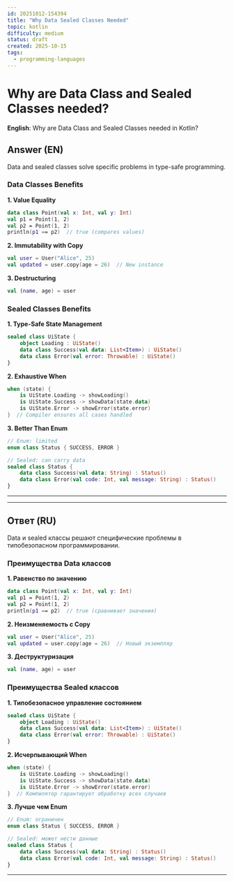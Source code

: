 ```yaml
---
id: 20251012-154394
title: "Why Data Sealed Classes Needed"
topic: kotlin
difficulty: medium
status: draft
created: 2025-10-15
tags:
  - programming-languages
---
```

# Why are Data Class and Sealed Classes needed?

**English**: Why are Data Class and Sealed Classes needed in Kotlin?

## Answer (EN)

Data and sealed classes solve specific problems in type-safe programming.

### Data Classes Benefits

**1. Value Equality**
```kotlin
data class Point(val x: Int, val y: Int)
val p1 = Point(1, 2)
val p2 = Point(1, 2)
println(p1 == p2)  // true (compares values)
```

**2. Immutability with Copy**
```kotlin
val user = User("Alice", 25)
val updated = user.copy(age = 26)  // New instance
```

**3. Destructuring**
```kotlin
val (name, age) = user
```

### Sealed Classes Benefits

**1. Type-Safe State Management**
```kotlin
sealed class UiState {
    object Loading : UiState()
    data class Success(val data: List<Item>) : UiState()
    data class Error(val error: Throwable) : UiState()
}
```

**2. Exhaustive When**
```kotlin
when (state) {
    is UiState.Loading -> showLoading()
    is UiState.Success -> showData(state.data)
    is UiState.Error -> showError(state.error)
}  // Compiler ensures all cases handled
```

**3. Better Than Enum**
```kotlin
// Enum: limited
enum class Status { SUCCESS, ERROR }

// Sealed: can carry data
sealed class Status {
    data class Success(val data: String) : Status()
    data class Error(val code: Int, val message: String) : Status()
}
```

---
---

## Ответ (RU)

Data и sealed классы решают специфические проблемы в типобезопасном программировании.

### Преимущества Data классов

**1. Равенство по значению**
```kotlin
data class Point(val x: Int, val y: Int)
val p1 = Point(1, 2)
val p2 = Point(1, 2)
println(p1 == p2)  // true (сравнивает значения)
```

**2. Неизменяемость с Copy**
```kotlin
val user = User("Alice", 25)
val updated = user.copy(age = 26)  // Новый экземпляр
```

**3. Деструктуризация**
```kotlin
val (name, age) = user
```

### Преимущества Sealed классов

**1. Типобезопасное управление состоянием**
```kotlin
sealed class UiState {
    object Loading : UiState()
    data class Success(val data: List<Item>) : UiState()
    data class Error(val error: Throwable) : UiState()
}
```

**2. Исчерпывающий When**
```kotlin
when (state) {
    is UiState.Loading -> showLoading()
    is UiState.Success -> showData(state.data)
    is UiState.Error -> showError(state.error)
}  // Компилятор гарантирует обработку всех случаев
```

**3. Лучше чем Enum**
```kotlin
// Enum: ограничен
enum class Status { SUCCESS, ERROR }

// Sealed: может нести данные
sealed class Status {
    data class Success(val data: String) : Status()
    data class Error(val code: Int, val message: String) : Status()
}
```

---